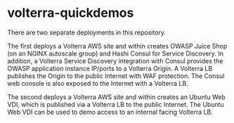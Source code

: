 # volterra-quickdemos

There are two separate deployments in this repository.

The first deploys a Volterra AWS site and within creates OWASP Juice Shop (on an NGINX autoscale group) and Hashi Consul for Service Discovery.  In addition, a Volterra Service Discovery integration with Consul provides the OWASP application instance IP/ports to a Volterra Origin.  A Volterra LB publishes the Origin to the public Internet with WAF protection.  The Consul web console is also exposed to the Internet with a Volterra LB.

The second deploys a Volterra AWS site and within creates an Ubuntu Web VDI, which is published via a Volterra LB to the public Internet.  The Ubuntu Web VDI can be used to demo access to an internal facing Volterra LB.